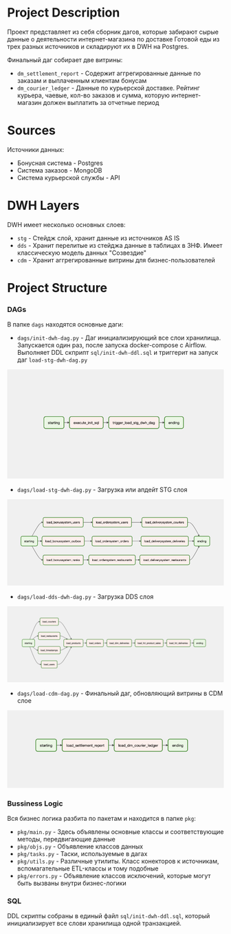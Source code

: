 # Project Description
Проект представляет из себя сборник дагов, которые забирают сырые данные о деятельности интернет-магазина по доставке Готовой еды из трех разных источников и складируют их в DWH на Postgres.

Финальный даг собирает две витрины:
- `dm_settlement_report` - Содержит аггрегированные данные по заказам и выплаченным клиентам бонусам
- `dm_courier_ledger` - Данные по курьерской доставке. Рейтинг курьера, чаевые, кол-во заказов и сумма, которую интернет-магазин должен выплатить за отчетные период

# Sources
Источники данных:
- Бонусная система - Postgres
- Система заказов - MongoDB
- Система курьерской службы - API 

# DWH Layers
DWH имеет несколько основных слоев:
- `stg` - Стейдж слой, хранит данные из источников AS IS
- `dds` - Хранит перелитые из стейджа данные в таблицах в 3НФ. Имеет классическую модель данных "Созвездие"
- `cdm` - Хранит аггрегированные витрины для бизнес-пользователей

# Project Structure
### DAGs
В папке `dags` находятся основные даги:
- `dags/init-dwh-dag.py` - Даг инициализирующий все слои хранилища. Запускается один раз, после запуска docker-compose с Airflow. Выполняет DDL скприпт `sql/init-dwh-ddl.sql` и триггерит на запуск даг `load-stg-dwh-dag.py`

![init-dwh-dag](https://github.com/Leonidee/three-source-dwh/blob/master/addons/init-dwh-dag.png?raw=true)

- `dags/load-stg-dwh-dag.py`  - Загрузка или апдейт STG слоя

![load-stg-dwh-dag](https://github.com/Leonidee/three-source-dwh/blob/master/addons/load-stg-dwh-dag.png?raw=true)

- `dags/load-dds-dwh-dag.py` - Загрузка DDS слоя

![load-dds-dwh-dag](https://github.com/Leonidee/three-source-dwh/blob/master/addons/load-dds-dwh-dag.png?raw=true)

- `dags/load-cdm-dag.py` - Финальный даг, обновляющий витрины в CDM слое

![load-cdm-dag](https://github.com/Leonidee/three-source-dwh/blob/master/addons/load-cdm-dag.png?raw=true)

### Bussiness Logic
Вся бизнес логика разбита по пакетам и находится в папке `pkg`:

- `pkg/main.py` - Здесь объявлены основные классы и соответствующие методы, передвигающие данные
- `pkg/objs.py` - Объявление классов данных
- `pkg/tasks.py` - Таски, используемые в дагах
- `pkg/utils.py` - Различные утилиты. Класс конекторов к источникам, вспомагательные ETL-классы и тому подобные
- `pkg/errors.py` - Объявление классов исключений, которые могут быть вызваны внутри бизнес-логики

### SQL
DDL скрипты собраны в единый файл `sql/init-dwh-ddl.sql`, который инициализирует все слови хранилища одной транзакцией.
